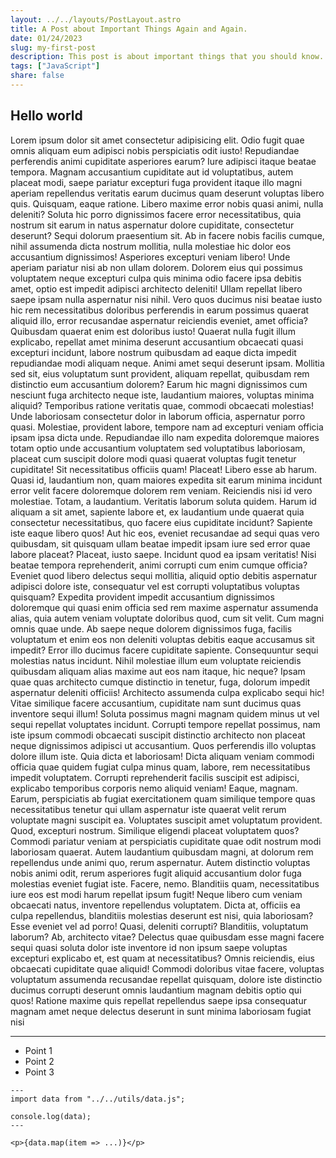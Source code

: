 ```yaml
---
layout: ../../layouts/PostLayout.astro
title: A Post about Important Things Again and Again.
date: 01/24/2023
slug: my-first-post
description: This post is about important things that you should know.
tags: ["JavaScript"]
share: false
---
```


## Hello world

Lorem ipsum dolor sit amet consectetur adipisicing elit. Odio fugit quae omnis aliquam eum adipisci nobis perspiciatis odit iusto! Repudiandae perferendis animi cupiditate asperiores earum? Iure adipisci itaque beatae tempora.
Magnam accusantium cupiditate aut id voluptatibus, autem placeat modi, saepe pariatur excepturi fuga provident itaque illo magni aperiam repellendus veritatis earum ducimus quam deserunt voluptas libero quis. Quisquam, eaque ratione.
Libero maxime error nobis quasi animi, nulla deleniti? Soluta hic porro dignissimos facere error necessitatibus, quia nostrum sit earum in natus aspernatur dolore cupiditate, consectetur deserunt? Sequi dolorum praesentium sit.
Ab in facere nobis facilis cumque, nihil assumenda dicta nostrum mollitia, nulla molestiae hic dolor eos accusantium dignissimos! Asperiores excepturi veniam libero! Unde aperiam pariatur nisi ab non ullam dolorem.
Dolorem eius qui possimus voluptatem neque excepturi culpa quis minima odio facere ipsa debitis amet, optio est impedit adipisci architecto deleniti! Ullam repellat libero saepe ipsam nulla aspernatur nisi nihil.
Vero quos ducimus nisi beatae iusto hic rem necessitatibus doloribus perferendis in earum possimus quaerat aliquid illo, error recusandae aspernatur reiciendis eveniet, amet officia? Quibusdam quaerat enim est doloribus iusto!
Quaerat nulla fugit illum explicabo, repellat amet minima deserunt accusantium obcaecati quasi excepturi incidunt, labore nostrum quibusdam ad eaque dicta impedit repudiandae modi aliquam neque. Animi amet sequi deserunt ipsam.
Mollitia sed sit, eius voluptatum sunt provident, aliquam repellat, quibusdam rem distinctio eum accusantium dolorem? Earum hic magni dignissimos cum nesciunt fuga architecto neque iste, laudantium maiores, voluptas minima aliquid?
Temporibus ratione veritatis quae, commodi obcaecati molestias! Unde laboriosam consectetur dolor in laborum officia, aspernatur porro quasi. Molestiae, provident labore, tempore nam ad excepturi veniam officia ipsam ipsa dicta unde.
Repudiandae illo nam expedita doloremque maiores totam optio unde accusantium voluptatem sed voluptatibus laboriosam, placeat cum suscipit dolore modi quasi quaerat voluptas fugit tenetur cupiditate! Sit necessitatibus officiis quam! Placeat!
Libero esse ab harum. Quasi id, laudantium non, quam maiores expedita sit earum minima incidunt error velit facere doloremque dolorem rem veniam. Reiciendis nisi id vero molestiae. Totam, a laudantium.
Veritatis laborum soluta quidem. Harum id aliquam a sit amet, sapiente labore et, ex laudantium unde quaerat quia consectetur necessitatibus, quo facere eius cupiditate incidunt? Sapiente iste eaque libero quos!
Aut hic eos, eveniet recusandae ad sequi quas vero quibusdam, sit quisquam ullam beatae impedit ipsam iure sed error quae labore placeat? Placeat, iusto saepe. Incidunt quod ea ipsam veritatis!
Nisi beatae tempora reprehenderit, animi corrupti cum enim cumque officia? Eveniet quod libero delectus sequi mollitia, aliquid optio debitis aspernatur adipisci dolore iste, consequatur vel est corrupti voluptatibus voluptas quisquam?
Expedita provident impedit accusantium dignissimos doloremque qui quasi enim officia sed rem maxime aspernatur assumenda alias, quia autem veniam voluptate doloribus quod, cum sit velit. Cum magni omnis quae unde.
Ab saepe neque dolorem dignissimos fuga, facilis voluptatum et enim eos non deleniti voluptas debitis eaque accusamus sit impedit? Error illo ducimus facere cupiditate sapiente. Consequuntur sequi molestias natus incidunt.
Nihil molestiae illum eum voluptate reiciendis quibusdam aliquam alias maxime aut eos nam itaque, hic neque? Ipsam quae quas architecto cumque distinctio in tenetur, fuga, dolorum impedit aspernatur deleniti officiis!
Architecto assumenda culpa explicabo sequi hic! Vitae similique facere accusantium, cupiditate nam sunt ducimus quas inventore sequi illum! Soluta possimus magni magnam quidem minus ut vel sequi repellat voluptates incidunt.
Corrupti tempore repellat possimus, nam iste ipsum commodi obcaecati suscipit distinctio architecto non placeat neque dignissimos adipisci ut accusantium. Quos perferendis illo voluptas dolore illum iste. Quia dicta et laboriosam!
Dicta aliquam veniam commodi officia quae quidem fugiat culpa minus quam, labore, rem necessitatibus impedit voluptatem. Corrupti reprehenderit facilis suscipit est adipisci, explicabo temporibus corporis nemo aliquid veniam! Eaque, magnam.
Earum, perspiciatis ab fugiat exercitationem quam similique tempore quas necessitatibus tenetur qui ullam aspernatur iste quaerat velit rerum voluptate magni suscipit ea. Voluptates suscipit amet voluptatum provident. Quod, excepturi nostrum.
Similique eligendi placeat voluptatem quos? Commodi pariatur veniam at perspiciatis cupiditate quae odit nostrum modi laboriosam quaerat. Autem laudantium quibusdam magni, at dolorum rem repellendus unde animi quo, rerum aspernatur.
Autem distinctio voluptas nobis animi odit, rerum asperiores fugit aliquid accusantium dolor fuga molestias eveniet fugiat iste. Facere, nemo. Blanditiis quam, necessitatibus iure eos est modi harum repellat ipsum fugit!
Neque libero cum veniam obcaecati natus, inventore repellendus voluptatem. Dicta at, officiis ea culpa repellendus, blanditiis molestias deserunt est nisi, quia laboriosam? Esse eveniet vel ad porro! Quasi, deleniti corrupti?
Blanditiis, voluptatum laborum? Ab, architecto vitae? Delectus quae quibusdam esse magni facere sequi quasi soluta dolor iste inventore id non ipsum saepe voluptas excepturi explicabo et, est quam at necessitatibus?
Omnis reiciendis, eius obcaecati cupiditate quae aliquid! Commodi doloribus vitae facere, voluptas voluptatum assumenda recusandae repellat quisquam, dolore iste distinctio ducimus corrupti deserunt omnis laudantium magnam debitis optio qui quos!
Ratione maxime quis repellat repellendus saepe ipsa consequatur magnam amet neque delectus deserunt in sunt minima laboriosam fugiat nisi

---

- Point 1
- Point 2
- Point 3

```astro
---
import data from "../../utils/data.js";

console.log(data);
---

<p>{data.map(item => ...)}</p>
```